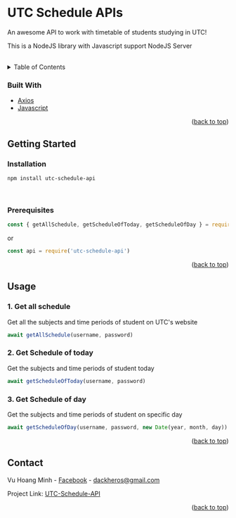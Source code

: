 <div id="top"></div>
<br />

# UTC Schedule APIs
An awesome API to work with timetable of students studying in UTC!

This is a NodeJS library with Javascript support NodeJS Server

<br />

<!-- TABLE OF CONTENTS -->
<details>
  <summary>Table of Contents</summary>
  <ol>
    <li>
      <a href="#built-with">Built With</a>
    </li>
    <li>
      <a href="#getting-started">Getting Started</a>
      <ul>
        <li><a href="#installation">Installation</a></li>
        <li><a href="#prerequisites">Prerequisites</a></li>
      </ul>
    </li>
    <li><a href="#usage">Usage</a></li>
    <li><a href="#contact">Contact</a></li>
  </ol>
</details>



<!-- ABOUT THE PROJECT -->
### Built With

* [Axios](https://www.npmjs.com/package/axios)
* [Javascript](https://www.javascript.com/)

<p align="right">(<a href="#top">back to top</a>)</p>



<!-- GETTING STARTED -->
## Getting Started

### Installation

```sh
npm install utc-schedule-api
```

</br>

### Prerequisites

```javascript
const { getAllSchedule, getScheduleOfToday, getScheduleOfDay } = require('utc-schedule-api')
```

or

```javascript
const api = require('utc-schedule-api')
```


<p align="right">(<a href="#top">back to top</a>)</p>



<!-- USAGE EXAMPLES -->
## Usage

### 1. Get all schedule

Get all the subjects and time periods of student on UTC's website 

```javascript
await getAllSchedule(username, password)
```



### 2. Get Schedule of today

Get the subjects and time periods of student today

```javascript
await getScheduleOfToday(username, password)
```


### 3. Get Schedule of day

Get the subjects and time periods of student on specific day

```javascript
await getScheduleOfDay(username, password, new Date(year, month, day))
```

<p align="right">(<a href="#top">back to top</a>)</p>



<!-- CONTACT -->
## Contact

Vu Hoang Minh - [Facebook](https://www.facebook.com/swag.lauch) - dackheros@gmail.com

Project Link: [UTC-Schedule-API](https://github.com/hminh2027/UTC-Schedule-API-Package)

<p align="right">(<a href="#top">back to top</a>)</p>
